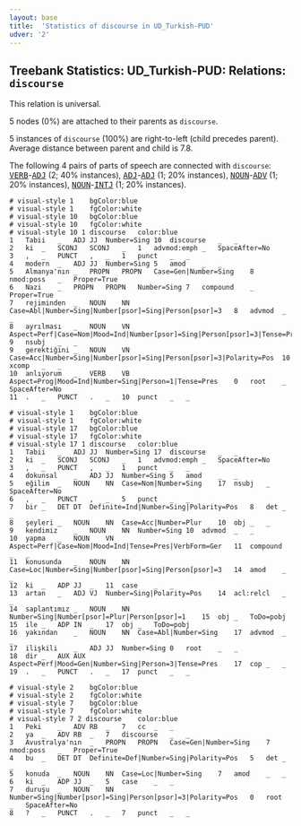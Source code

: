 ```yaml
---
layout: base
title:  'Statistics of discourse in UD_Turkish-PUD'
udver: '2'
---
```


## Treebank Statistics: UD_Turkish-PUD: Relations: `discourse`

This relation is universal.

5 nodes (0%) are attached to their parents as `discourse`.

5 instances of `discourse` (100%) are right-to-left (child precedes parent).
Average distance between parent and child is 7.8.

The following 4 pairs of parts of speech are connected with `discourse`: <tt><a href="tr_pud-pos-VERB.html">VERB</a></tt>-<tt><a href="tr_pud-pos-ADJ.html">ADJ</a></tt> (2; 40% instances), <tt><a href="tr_pud-pos-ADJ.html">ADJ</a></tt>-<tt><a href="tr_pud-pos-ADJ.html">ADJ</a></tt> (1; 20% instances), <tt><a href="tr_pud-pos-NOUN.html">NOUN</a></tt>-<tt><a href="tr_pud-pos-ADV.html">ADV</a></tt> (1; 20% instances), <tt><a href="tr_pud-pos-NOUN.html">NOUN</a></tt>-<tt><a href="tr_pud-pos-INTJ.html">INTJ</a></tt> (1; 20% instances).


~~~ conllu
# visual-style 1	bgColor:blue
# visual-style 1	fgColor:white
# visual-style 10	bgColor:blue
# visual-style 10	fgColor:white
# visual-style 10 1 discourse	color:blue
1	Tabii	_	ADJ	JJ	Number=Sing	10	discourse	_	_
2	ki	_	SCONJ	SCONJ	_	1	advmod:emph	_	SpaceAfter=No
3	,	_	PUNCT	,	_	1	punct	_	_
4	modern	_	ADJ	JJ	Number=Sing	5	amod	_	_
5	Almanya'nın	_	PROPN	PROPN	Case=Gen|Number=Sing	8	nmod:poss	_	Proper=True
6	Nazi	_	PROPN	PROPN	Number=Sing	7	compound	_	Proper=True
7	rejiminden	_	NOUN	NN	Case=Abl|Number=Sing|Number[psor]=Sing|Person[psor]=3	8	advmod	_	_
8	ayrılması	_	NOUN	VN	Aspect=Perf|Case=Nom|Mood=Ind|Number[psor]=Sing|Person[psor]=3|Tense=Pres|VerbForm=Ger	9	nsubj	_	_
9	gerektiğini	_	NOUN	VN	Case=Acc|Number=Sing|Number[psor]=Sing|Person[psor]=3|Polarity=Pos	10	xcomp	_	_
10	anlıyorum	_	VERB	VB	Aspect=Prog|Mood=Ind|Number=Sing|Person=1|Tense=Pres	0	root	_	SpaceAfter=No
11	.	_	PUNCT	.	_	10	punct	_	_

~~~


~~~ conllu
# visual-style 1	bgColor:blue
# visual-style 1	fgColor:white
# visual-style 17	bgColor:blue
# visual-style 17	fgColor:white
# visual-style 17 1 discourse	color:blue
1	Tabii	_	ADJ	JJ	Number=Sing	17	discourse	_	_
2	ki	_	SCONJ	SCONJ	_	1	advmod:emph	_	SpaceAfter=No
3	,	_	PUNCT	,	_	1	punct	_	_
4	dokunsal	_	ADJ	JJ	Number=Sing	5	amod	_	_
5	eğilim	_	NOUN	NN	Case=Nom|Number=Sing	17	nsubj	_	SpaceAfter=No
6	,	_	PUNCT	,	_	5	punct	_	_
7	bir	_	DET	DT	Definite=Ind|Number=Sing|Polarity=Pos	8	det	_	_
8	şeyleri	_	NOUN	NN	Case=Acc|Number=Plur	10	obj	_	_
9	kendimiz	_	NOUN	NN	Number=Sing	10	advmod	_	_
10	yapma	_	NOUN	VN	Aspect=Perf|Case=Nom|Mood=Ind|Tense=Pres|VerbForm=Ger	11	compound	_	_
11	konusunda	_	NOUN	NN	Case=Loc|Number=Sing|Number[psor]=Sing|Person[psor]=3	14	amod	_	_
12	ki	_	ADP	JJ	_	11	case	_	_
13	artan	_	ADJ	VJ	Number=Sing|Polarity=Pos	14	acl:relcl	_	_
14	saplantımız	_	NOUN	NN	Number=Sing|Number[psor]=Plur|Person[psor]=1	15	obj	_	ToDo=pobj
15	ile	_	ADP	IN	_	17	obj	_	ToDo=pobj
16	yakından	_	NOUN	NN	Case=Abl|Number=Sing	17	advmod	_	_
17	ilişkili	_	ADJ	JJ	Number=Sing	0	root	_	_
18	dir	_	AUX	AUX	Aspect=Perf|Mood=Gen|Number=Sing|Person=3|Tense=Pres	17	cop	_	_
19	.	_	PUNCT	.	_	17	punct	_	_

~~~


~~~ conllu
# visual-style 2	bgColor:blue
# visual-style 2	fgColor:white
# visual-style 7	bgColor:blue
# visual-style 7	fgColor:white
# visual-style 7 2 discourse	color:blue
1	Peki	_	ADV	RB	_	7	cc	_	_
2	ya	_	ADV	RB	_	7	discourse	_	_
3	Avustralya'nın	_	PROPN	PROPN	Case=Gen|Number=Sing	7	nmod:poss	_	Proper=True
4	bu	_	DET	DT	Definite=Def|Number=Sing|Polarity=Pos	5	det	_	_
5	konuda	_	NOUN	NN	Case=Loc|Number=Sing	7	amod	_	_
6	ki	_	ADP	JJ	_	5	case	_	_
7	duruşu	_	NOUN	NN	Number=Sing|Number[psor]=Sing|Person[psor]=3|Polarity=Pos	0	root	_	SpaceAfter=No
8	?	_	PUNCT	.	_	7	punct	_	_

~~~


